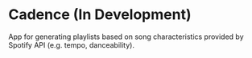 # Cadence (In Development)

App for generating playlists based on song characteristics provided by Spotify API (e.g. tempo, danceability).
